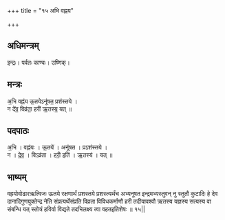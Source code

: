 +++
title = "१५ अभि वह्नय"

+++
## अधिमन्त्रम्
इन्द्रः। पर्वतः काण्वः। उष्णिक्।

## मन्त्रः
अ॒भि वह्न॑य ऊ॒तयेऽनू॑षत॒ प्रश॑स्तये ।  
न दे॑व॒ विव्र॑ता॒ हरी॑ ऋ॒तस्य॒ यत् ॥

## पदपाठः
अ॒भि । वह्न॑यः । ऊ॒तये॑ । अनू॑षत । प्रऽश॑स्तये ।  
न । दे॒व॒ । विऽव्र॑ता । हरी॒ इति॑ । ऋ॒तस्य॑ । यत् ॥

## भाष्यम्
वह्रयोवोढारऋत्विजः ऊतये रक्षणार्थं प्रशस्तये प्रशस्त्यर्थंच अभ्यनूषत इन्द्रमभ्यस्तुवन् नु स्तुतौ कुटादिः हे देव दानादिगुणयुक्तेन्द्र नेति संप्रत्यर्थेसंप्रति विव्रता विविधकर्माणौ हरी तदीयावश्वौ ऋतस्य यज्ञस्य सत्यस्य वा संबन्धि यत् स्तोत्रं हविर्वा विद्यते तदभिलक्ष्य त्वा वहतइतिशेषः ॥ १५||